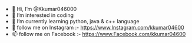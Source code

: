 - 👋 Hi, I’m @Kkumar046000
- 👀 I’m interested in coding
- 🌱 I’m currently learning python, java & c++ language
- 💞️ follow me on Instagram :- https://www.Instagram.com/kkumar04600
- 📫 follow me on Facebook :- https://www.Facebook.com/kkumar04600

<!---
Kkumar046000/Kkumar046000 is a ✨ special ✨ repository because its `README.md` (this file) appears on your GitHub profile.
You can click the Preview link to take a look at your changes.
--->
